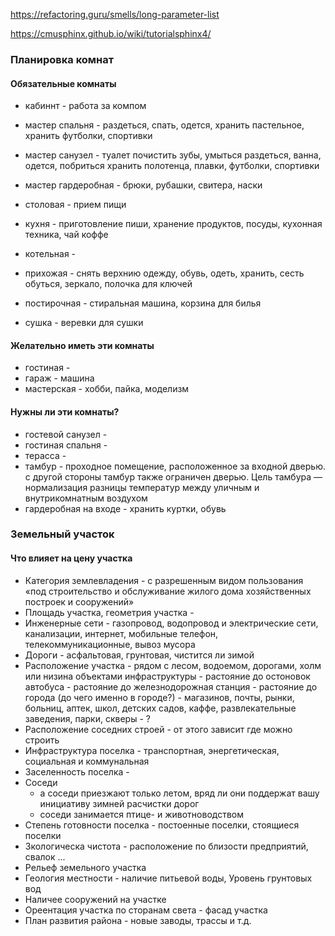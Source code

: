 https://refactoring.guru/smells/long-parameter-list

https://cmusphinx.github.io/wiki/tutorialsphinx4/

### Планировка комнат

#### Обязательные комнаты

- кабиннт - работа за компом
- мастер спальня - раздеться, спать, одется, хранить пастельное, хранить футболки, спортивки
- мастер санузел -
    туалет
    почистить зубы, умыться
    раздеться, ванна, одется, побриться
    хранить полотенца, плавки, футболки, спортивки
- мастер гардеробная - брюки, рубашки, свитера, наски
- столовая - прием пищи
- кухня - приготовление пиши, хранение продуктов, посуды, кухонная техника, чай коффе

- котельная -
- прихожая - снять верхнию одежду, обувь, одеть, хранить, сесть обуться, зеркало, полочка для ключей
- постирочная - стиральная машина, корзина для билья
- сушка - веревки для сушки

#### Желательно иметь эти комнаты

- гостиная -
- гараж - машина
- мастерская - хобби, пайка, моделизм

#### Нужны ли эти комнаты?

- гостевой санузел -
- гостиная спальня -
- терасса -
- тамбур - проходное помещение, расположенное за входной дверью.
    с другой стороны тамбур также ограничен дверью.
    Цель тамбура — нормализация разницы температур между уличным и внутрикомнатным воздухом
- гардеробная на входе - хранить куртки, обувь

### Земельный участок

#### Что влияет на цену участка

- Категория землевладения - с разрешенным видом пользования
    «под строительство и обслуживание жилого дома хозяйственных построек и сооружений»
- Площадь участка, геометрия участка -
- Инженерные сети - газопровод, водопровод и электрические сети, канализации, интернет, мобильные телефон, телекоммуникационные, вывоз мусора
- Дороги - асфальтовая, грунтовая, чистится ли зимой
- Расположение участка - рядом с лесом, водоемом, дорогами, холм или низина
    объектами инфраструктуры
        - растояние до остоновок автобуса
        - растояние до железнодорожная станция
        - растояние до города (до чего именно в городе?)
        - магазинов, почты, рынки, больниц, аптек, школ, детских садов, каффе, развлекательные заведения, парки, скверы
        - ?
- Расположение соседних строей - от этого зависит где можно строить
- Инфраструктура поселка - транспортная, энергетическая, социальная и коммунальная
- Заселенность поселка -
- Соседи
    - а соседи приезжают только летом, вряд ли они поддержат вашу инициативу зимней расчистки дорог
    - соседи занимается птице- и животноводством
- Степень готовности поселка - постоенные поселки, стоящиеся поселки
- Зкологическа чистота - расположение по близости предприятий, свалок ...
- Рельеф земельного участка
- Геология местности - наличие питьевой воды, Уровень грунтовых вод
- Наличее сооружений на участке
- Ореентация участка по сторанам света - фасад участка
- План развития района - новые заводы, трассы и т.д.